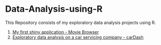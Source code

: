 # Data-Analysis-using-R

This Repository consists of my exploratory data analysis projects using R. 

1. [My first shiny application - Movie Browser](https://konchada.shinyapps.io/movies_app/)
2. [Exploratory data analysis on a car servicing company - carDash](http://rpubs.com/konchada/CDA)
